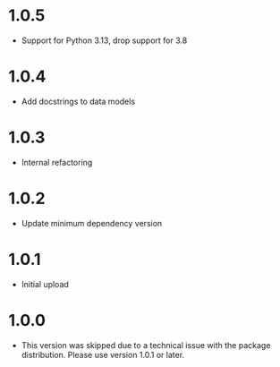 # 1.0.5
- Support for Python 3.13, drop support for 3.8

# 1.0.4
- Add docstrings to data models

# 1.0.3
- Internal refactoring

# 1.0.2
- Update minimum dependency version

# 1.0.1
- Initial upload

# 1.0.0
- This version was skipped due to a technical issue with the package distribution. Please use version 1.0.1 or later.